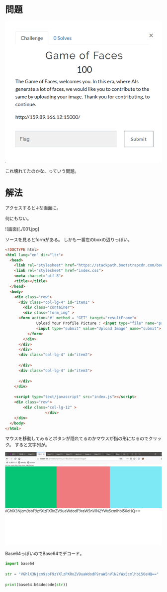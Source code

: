 # 問題

![問題](./000.png)

これ壊れてたのかな、っていう問題。

# 解法

アクセスすると↓な画面に。

何にもない。


!(画面)[./001.jpg]

ソースを見るとformがある。
しかも一番左のboxの辺りっぽい。

```html
<!DOCTYPE html>
<html lang="en" dir="ltr">
  <head>
    <link rel="stylesheet" href="https://stackpath.bootstrapcdn.com/bootstrap/4.3.1/css/bootstrap.min.css" integrity="sha384-ggOyR0iXCbMQv3Xipma34MD+dH/1fQ784/j6cY/iJTQUOhcWr7x9JvoRxT2MZw1T" crossorigin="anonymous">
    <link rel="stylesheet" href="index.css">
    <meta charset="utf-8">
    <title></title>
  </head>
  <body>
    <div class="row">
      <div class="col-lg-4" id="item1" >
        <div class="container">
        <div class="form_img" >
	  <form action='#' method = "GET" target="resultFrame">
              Upload Your Profile Picture : <input type="file" name="profile_pic" >
              <input type="submit" value="Upload Image" name="submit">
          </form>
        </div>
      </div>
      </div>
      <div class="col-lg-4" id="item2">

      </div>
      <div class="col-lg-4" id="item3">

      </div>
    </div>

    <script type="text/javascript" src="index.js"></script>
    <div class="row">
        <div class="col-lg-12" >
                  </div>
    </div>
  </body>
</html>
```



マウスを移動してみるとボタンが隠れてるのかマウスが指の形になるのでクリック。
すると文字列が。

![文字列](./002.jpg)

Base64っぽいのでBase64でデコード。

```python
import base64

str = "VGhlX3Njcm9sbF9zYXlzPXRoZV9uaWdodF9raW5nVlN2YWx5cmlhbi50eHQ=="

print(base64.b64decode(str))
```
